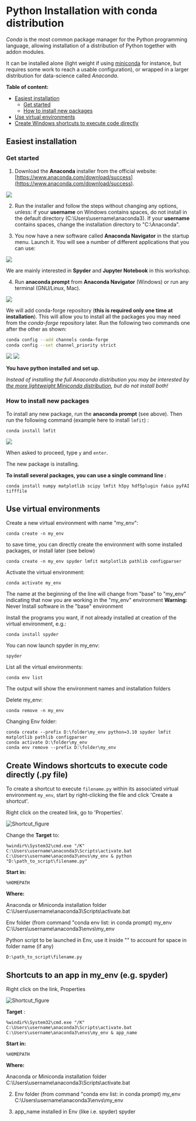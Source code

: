 # Python Installation with conda distribution
*Conda* is the most common package manager for the Python programming language, allowing installation of a distribution of Python together with addon modules.

It can be installed alone (light weight if using [miniconda](https://docs.anaconda.com/free/miniconda/miniconda-install/) for instance, but requires some work to reach a usable configuration), or wrapped in a larger distribution for data-science called *Anaconda*.

**Table of content:**
 - [Easiest installation](#Anaconda)
   - [Get started](#startup)
   - [How to install new packages](#packages)
 - [Use virtual environments](#venv)
 - [Create Windows shortcuts to execute code directly](#shortcuts)

<a id="Anaconda"></a>
## Easiest installation

<a id="startup"></a>
### Get started

1) Download the __Anaconda__ installer from the official website: [https://www.anaconda.com/download/success](https://www.anaconda.com/download/success).

![](tuto_screenshots/download_installer.PNG)


2) Run the installer and follow the steps without changing any options, unless: if your **username** on Windows contains spaces, do not install in the default directory (C:\Users\username\anaconda3). If your **username** contains spaces, change the installation directory to "C:\Anaconda".


3) You now have a new software called __Anaconda Navigator__ in the startup menu. Launch it. You will see a number of different applications that you can use:

![](tuto_screenshots/navigator.PNG)


We are mainly interested in __Spyder__ and __Jupyter Notebook__ in this workshop.


4) Run __anaconda prompt__ from __Anaconda Navigator__ (Windows) or run any terminal (GNU/Linux, Mac).  

![](tuto_screenshots/navigator_prompt.PNG)


We will add conda-forge repository (__this is required only one time at installation__). This will allow you to install all the packages you may need from the *conda-forge* repository later. 
Run the following two commands one after the other as shown:

```bash
conda config --add channels conda-forge
conda config --set channel_priority strict
```

![](tuto_screenshots/condachannels1.PNG)
![](tuto_screenshots/condachannels2.PNG)

__You have python installed and set up.__ 

*Instead of installing the full Anaconda distribution you may be interested by [the more lightweight Miniconda distribution](https://docs.anaconda.com/free/miniconda/miniconda-install/), but do not install both!*

<a id="packages"></a>
### How to install new packages

To install any new package, run the __anaconda prompt__ (see above). Then run the following command (example here to install `lmfit`) :

```
conda install lmfit
```

![](tuto_screenshots/install_lmfit.PNG)

When asked to proceed, type `y` and `enter`. 

The new package is installing.


__To install several packages, you can use a single command line :__
```
conda install numpy matplotlib scipy lmfit h5py hdf5plugin fabio pyFAI tifffile
```

<a id="venv"></a>
## Use virtual environments
  
Create a new virtual environment with name "my_env":

```
conda create -n my_env
```
to save time, you can directly create the environment with some installed packages, or install later (see below)

```
conda create -n my_env spyder lmfit matplotlib pathlib configparser
```

Activate the virtual environment:

```
conda activate my_env 
```
The name at the beginning of the line will change from "base" to "my_env" indicating that now you are working in the "my_env" environment
__Warning:__ Never Install software in the "base" environment

Install the programs you want, if not already installed at creation of the virtual environment, e.g.:
```
conda install spyder
```

You can now launch spyder in my_env:
```
spyder
```

List all the virtual environments:
```
conda env list
```
The output will show the environment names and installation folders 

Delete my_env:
```
conda remove -n my_env
```

Changing Env folder:
```
conda create --prefix D:\folder\my_env python=3.10 spyder lmfit matplotlib pathlib configparser
conda activate D:\folder\my_env
conda env remove --prefix D:\folder\my_env
```

<a id="shortcuts"></a>
## Create Windows shortcuts to execute code directly (.py file)
To create a shortcut to execute `filename.py` within its associated virtual environment `my_env`, start by right-clicking the file and click 'Create a shortcut'.

Right click on the created link, go to 'Properties'.

![Shortcut_figure](https://github.com/CelluleProjet/ReadMeTest/assets/83216683/c173225f-ef17-41a2-8a44-24e50abc67e3)

Change the **Target** to: 
```
%windir%\System32\cmd.exe "/K" C:\Users\username\anaconda3\Scripts\activate.bat C:\Users\username\anaconda3\envs\my_env & python "D:\path_to_script\filename.py"
```

**Start in:**
```
%HOMEPATH
```

**Where:**

Anaconda or Miniconda installation folder 
C:\Users\username\anaconda3\Scripts\activate.bat

Env folder (from command "conda env list: in conda prompt)
my_env                C:\Users\username\anaconda3\envs\my_env

Python script to be launched in Env, use it inside "" to account for space in folder name (if any)
```
D:\path_to_script\filename.py
```
## Shortcuts to an app in my_env (e.g. spyder)

Right click on the link, Properties

![Shortcut_figure](https://github.com/CelluleProjet/ReadMeTest/assets/83216683/c173225f-ef17-41a2-8a44-24e50abc67e3)


**Target** : 
```
%windir%\System32\cmd.exe "/K" C:\Users\username\anaconda3\Scripts\activate.bat C:\Users\username\anaconda3\envs\my_env & app_name
  ```

**Start in:**
```
%HOMEPATH
```
**Where:**

Anaconda or Miniconda installation folder 
C:\Users\username\anaconda3\Scripts\activate.bat

2) Env folder (from command "conda env list: in conda prompt)
my_env                C:\Users\username\anaconda3\envs\my_env

3) app_name installed in Env (like i.e. spyder)
spyder
